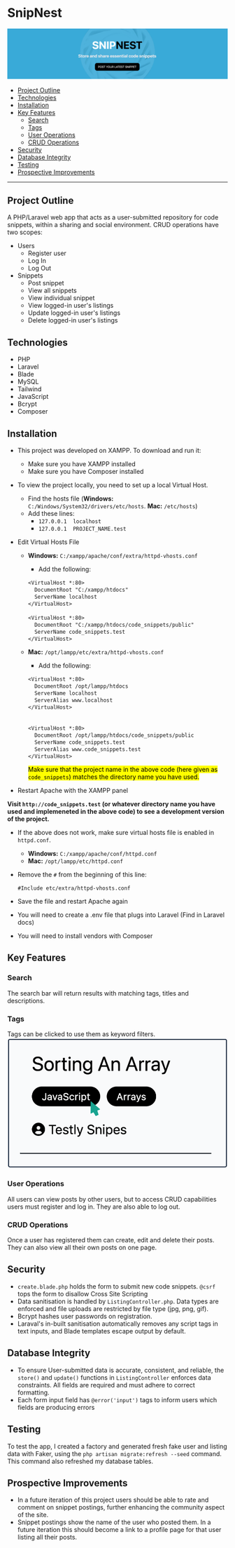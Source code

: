 # SnipNest <!-- omit from toc -->

![The hero for SnipNest's website](public/images/readme/readme_1.png)

- [Project Outline](#project-outline)
- [Technologies](#technologies)
- [Installation](#installation)
- [Key Features](#key-features)
  - [Search](#search)
  - [Tags](#tags)
  - [User Operations](#user-operations)
  - [CRUD Operations](#crud-operations)
- [Security](#security)
- [Database Integrity](#database-integrity)
- [Testing](#testing)
- [Prospective Improvements](#prospective-improvements)

---

## Project Outline

A PHP/Laravel web app that acts as a user-submitted repository for code snippets, within a sharing and social environment. CRUD operations have two scopes:

-   Users
    -   Register user
    -   Log In
    -   Log Out
-   Snippets
    -   Post snippet
    -   View all snippets
    -   View individual snippet
    -   View logged-in user's listings
    -   Update logged-in user's listings
    -   Delete logged-in user's listings

## Technologies

-   PHP
-   Laravel
-   Blade
-   MySQL
-   Tailwind
-   JavaScript
-   Bcrypt
-   Composer

## Installation

-   This project was developed on XAMPP. To download and run it:

    -   Make sure you have XAMPP installed
    -   Make sure you have Composer installed

-   To view the project locally, you need to set up a local Virtual Host.
    -   Find the hosts file (**Windows:** `C:/Windows/System32/drivers/etc/hosts`. **Mac:** `/etc/hosts`)
    -   Add these lines:
        -   `127.0.0.1	localhost`
        -   `127.0.0.1	PROJECT_NAME.test`
-   Edit Virtual Hosts File

    -   **Windows:** `C:/xampp/apache/conf/extra/httpd-vhosts.conf`

        -   Add the following:

        ```
        <VirtualHost *:80>
          DocumentRoot "C:/xampp/htdocs"
          ServerName localhost
        </VirtualHost>

        <VirtualHost *:80>
          DocumentRoot "C:/xampp/htdocs/code_snippets/public"
          ServerName code_snippets.test
        </VirtualHost>
        ```

    -   **Mac:** `/opt/lampp/etc/extra/httpd-vhosts.conf`

        -   Add the following:

        ```
        <VirtualHost *:80>
          DocumentRoot /opt/lampp/htdocs
          ServerName localhost
          ServerAlias www.localhost
        </VirtualHost>


        <VirtualHost *:80>
          DocumentRoot /opt/lampp/htdocs/code_snippets/public
          ServerName code_snippets.test
          ServerAlias www.code_snippets.test
        </VirtualHost>
        ```

        <mark>Make sure that the project name in the above code (here given as `code_snippets`) matches the directory name you have used.</mark>

-   Restart Apache with the XAMPP panel

**Visit `http://code_snippets.test` (or whatever directory name you have used and implemeneted in the above code) to see a development version of the project.**

-   If the above does not work, make sure virtual hosts file is enabled in `httpd.conf`.
    -   **Windows:** `C:/xampp/apache/conf/httpd.conf`
    -   **Mac:** `/opt/lampp/etc/httpd.conf`

-   Remove the `#` from the beginning of this line:
    ```
    #Include etc/extra/httpd-vhosts.conf
    ```
-   Save the file and restart Apache again
-   You will need to create a .env file that plugs into Laravel (Find in Laravel docs)
-   You will need to install vendors with Composer

## Key Features

### Search

The search bar will return results with matching tags, titles and descriptions.

### Tags

Tags can be clicked to use them as keyword filters.
![A screenshot of the use of tags to filter](public/images/readme/readme_2.png)

### User Operations

All users can view posts by other users, but to access CRUD capabilities users must register and log in. They are also able to log out.

### CRUD Operations

Once a user has registered them can create, edit and delete their posts. They can also view all their own posts on one page.

## Security

-   `create.blade.php` holds the form to submit new code snippets. `@csrf` tops the form to disallow Cross Site Scripting
-   Data sanitisation is handled by `ListingController.php`. Data types are enforced and file uploads are restricted by file type (jpg, png, gif).
-   Bcrypt hashes user passwords on registration.
-   Laraval's in-built sanitisation automatically removes any script tags in text inputs, and Blade templates escape output by default.

## Database Integrity

-   To ensure User-submitted data is accurate, consistent, and reliable, the `store()` and `update()` functions in `ListingController` enforces data constraints. All fields are required and must adhere to correct formatting.
-   Each form input field has `@error('input')` tags to inform users which fields are producing errors

## Testing

To test the app, I created a factory and generated fresh fake user and listing data with Faker, using the `php artisan migrate:refresh --seed` command. This command also refreshed my database tables.

## Prospective Improvements

-   In a future iteration of this project users should be able to rate and comment on snippet postings, further enhancing the community aspect of the site.
-   Snippet postings show the name of the user who posted them. In a future iteration this should become a link to a profile page for that user listing all their posts.